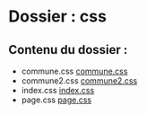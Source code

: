 # Dossier : css
 
 ## Contenu du dossier : 
- commune.css [commune.css](./commune.css)
- commune2.css [commune2.css](./commune2.css)
- index.css [index.css](./index.css)
- page.css [page.css](./page.css)

